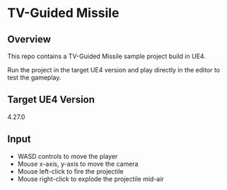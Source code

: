 # TV-Guided Missile

## Overview

This repo contains a TV-Guided Missile sample project build in UE4.

Run the project in the target UE4 version and play directly in the editor to test the gameplay.

## Target UE4 Version

4.27.0

## Input

- WASD controls to move the player
- Mouse x-axis, y-axis to move the camera
- Mouse left-click to fire the projectile
- Mouse right-click to explode the projectile mid-air


